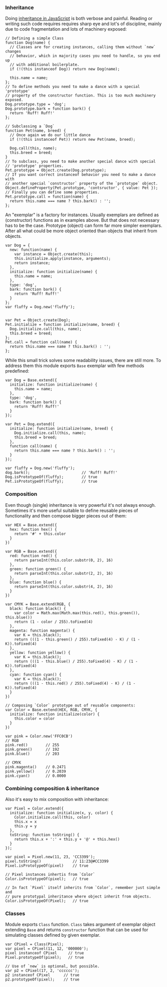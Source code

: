 <!-- This Source Code Form is subject to the terms of the Mozilla Public
   - License, v. 2.0. If a copy of the MPL was not distributed with this
   - file, You can obtain one at http://mozilla.org/MPL/2.0/. -->

### Inheritance ###

Doing [inheritance in JavaScript](https://developer.mozilla.org/en/Introduction_to_Object-Oriented_JavaScript)
is both verbose and painful. Reading or writing such code requires requires
sharp eye and lot's of discipline, mainly due to code fragmentation and lots of
machinery exposed:

    // Defining a simple Class
    function Dog(name) {
      // Classes are for creating instances, calling them without `new` changes
      // behavior, which in majority cases you need to handle, so you end up
      // with additional boilerplate.
      if (!(this instanceof Dog)) return new Dog(name);

      this.name = name;
    };
    // To define methods you need to make a dance with a special 'prototype'
    // property of the constructor function. This is too much machinery exposed.
    Dog.prototype.type = 'dog';
    Dog.prototype.bark = function bark() {
      return 'Ruff! Ruff!'
    };

    // Subclassing a `Dog`
    function Pet(name, breed) {
      // Once again we do our little dance 
      if (!(this instanceof Pet)) return new Pet(name, breed);

      Dog.call(this, name);
      this.breed = breed;
    }
    // To subclass, you need to make another special dance with special
    // 'prototype' properties.
    Pet.prototype = Object.create(Dog.prototype);
    // If you want correct instanceof behavior you need to make a dance with
    // another special `constructor` property of the `prototype` object.
    Object.defineProperty(Pet.prototype, 'contsructor', { value: Pet });
    // Finally you can define some properties.
    Pet.prototype.call = function(name) {
      return this.name === name ? this.bark() : '';
    };

An "exemplar" is a factory for instances. Usually exemplars are defined as
(constructor) functions as in examples above. But that does not necessary has
to be the case. Prototype (object) can form far more simpler exemplars. After
all what could be more object oriented than objects that inherit from objects.

    var Dog = {
      new: function(name) {
        var instance = Object.create(this);
        this.initialize.apply(instance, arguments);
        return instance;
      },
      initialize: function initialize(name) {
        this.name = name;
      },
      type: 'dog',
      bark: function bark() {
        return 'Ruff! Ruff!'
      }
    };
    var fluffy = Dog.new('fluffy');


    var Pet = Object.create(Dog);
    Pet.initialize = function initialize(name, breed) {
      Dog.initialize.call(this, name);
      this.breed = breed;
    };
    Pet.call = function call(name) {
      return this.name === name ? this.bark() : '';
    };

While this small trick solves some readability issues, there are still more. To
address them this module exports `Base` exemplar with few methods predefined:

    var Dog = Base.extend({
      initialize: function initialize(name) {
        this.name = name;
      },
      type: 'dog',
      bark: function bark() {
        return 'Ruff! Ruff!'
      }
    });

    var Pet = Dog.extend({
      initialize: function initialize(name, breed) {
        Dog.initialize.call(this, name);
        this.breed = breed;
      },
      function call(name) {
        return this.name === name ? this.bark() : '';
      }
    });

    var fluffy = Dog.new('fluffy');
    dog.bark();                       // 'Ruff! Ruff!'
    Dog.isPrototypeOf(fluffy);        // true
    Pet.isPrototypeOf(fluffy);        // true

### Composition ###

Even though (single) inheritance is very powerful it's not always enough.
Sometimes it's more useful suitable to define reusable pieces of functionality
and then compose bigger pieces out of them:

    var HEX = Base.extend({
      hex: function hex() {
        return '#' + this.color
      }
    })

    var RGB = Base.extend({
      red: function red() {
        return parseInt(this.color.substr(0, 2), 16)
      },
      green: function green() {
        return parseInt(this.color.substr(2, 2), 16)
      },
      blue: function blue() {
        return parseInt(this.color.substr(4, 2), 16)
      }
    })

    var CMYK = Base.extend(RGB, {
      black: function black() {
        var color = Math.max(Math.max(this.red(), this.green()), this.blue())
        return (1 - color / 255).toFixed(4)
      },
      magenta: function magenta() {
        var K = this.black();
        return (((1 - this.green() / 255).toFixed(4) - K) / (1 - K)).toFixed(4)
      },
      yellow: function yellow() {
        var K = this.black();
        return (((1 - this.blue() / 255).toFixed(4) - K) / (1 - K)).toFixed(4)
      },
      cyan: function cyan() {
        var K = this.black();
        return (((1 - this.red() / 255).toFixed(4) - K) / (1 - K)).toFixed(4)
      }
    })

    // Composing `Color` prototype out of reusable components:
    var Color = Base.extend(HEX, RGB, CMYK, {
      initialize: function initialize(color) {
        this.color = color
      }
    })

    var pink = Color.new('FFC0CB')
    // RGB
    pink.red()        // 255
    pink.green()      // 192
    pink.blue()       // 203

    // CMYK
    pink.magenta()    // 0.2471
    pink.yellow()     // 0.2039
    pink.cyan()       // 0.0000

### Combining composition & inheritance ###

Also it's easy to mix composition with inheritance:

    var Pixel = Color.extend({
      initialize: function initialize(x, y, color) {
        Color.initialize.call(this, color)
        this.x = x
        this.y = y
      },
      toString: function toString() {
        return this.x + ':' + this.y + '@' + this.hex()
      }
    });

    var pixel = Pixel.new(11, 23, 'CC3399');
    pixel.toString()              // 11:23@#CC3399
    Pixel.isPrototypeOf(pixel)    // true

    // Pixel instances inhertis from `Color`
    Color.isPrototypeOf(pixel);   // true

    // In fact `Pixel` itself inherits from `Color`, remember just simple and
    // pure prototypal inheritance where object inherit from objects.
    Color.isPrototypeOf(Pixel);   // true

### Classes ###

Module exports `Class` function. `Class` takes argument of exemplar object
extending `Base` and returns `constructor` function that can be used for
simulating classes defined by given exemplar.

    var CPixel = Class(Pixel);
    var pixel = CPixel(11, 12, '000000');
    pixel instanceof CPixel     // true
    Pixel.prototypeOf(pixel);   // true

    // Use of `new` is optional, but possible.
    var p2 = CPixel(17, 2, 'cccccc');
    p2 instanceof CPixel      // true
    p2.prototypeOf(pixel);    // true
